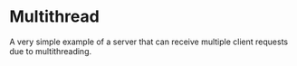 # Multithread
A very simple example of a server that can receive multiple client requests due to multithreading.
